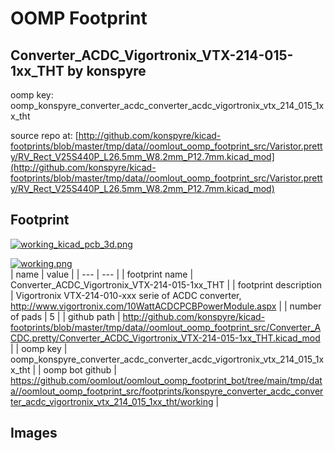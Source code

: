 # OOMP Footprint  
## Converter_ACDC_Vigortronix_VTX-214-015-1xx_THT  by konspyre  
  
oomp key: oomp_konspyre_converter_acdc_converter_acdc_vigortronix_vtx_214_015_1xx_tht  
  
source repo at: [http://github.com/konspyre/kicad-footprints/blob/master/tmp/data//oomlout_oomp_footprint_src/Varistor.pretty/RV_Rect_V25S440P_L26.5mm_W8.2mm_P12.7mm.kicad_mod](http://github.com/konspyre/kicad-footprints/blob/master/tmp/data//oomlout_oomp_footprint_src/Varistor.pretty/RV_Rect_V25S440P_L26.5mm_W8.2mm_P12.7mm.kicad_mod)  
## Footprint  
  
[![working_kicad_pcb_3d.png](working_kicad_pcb_3d_600.png)](working_kicad_pcb_3d.png)  
  
[![working.png](working_600.png)](working.png)  
| name | value | 
| --- | --- | 
| footprint name | Converter_ACDC_Vigortronix_VTX-214-015-1xx_THT | 
| footprint description | Vigortronix VTX-214-010-xxx serie of ACDC converter, http://www.vigortronix.com/10WattACDCPCBPowerModule.aspx | 
| number of pads | 5 | 
| github path | http://github.com/konspyre/kicad-footprints/blob/master/tmp/data//oomlout_oomp_footprint_src/Converter_ACDC.pretty/Converter_ACDC_Vigortronix_VTX-214-015-1xx_THT.kicad_mod | 
| oomp key | oomp_konspyre_converter_acdc_converter_acdc_vigortronix_vtx_214_015_1xx_tht | 
| oomp bot github | https://github.com/oomlout/oomlout_oomp_footprint_bot/tree/main/tmp/data//oomlout_oomp_footprint_src/footprints/konspyre_converter_acdc_converter_acdc_vigortronix_vtx_214_015_1xx_tht/working | 
## Images  

